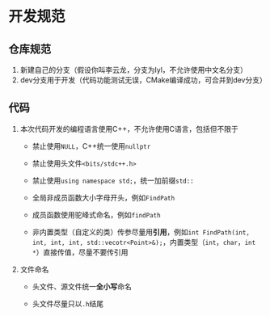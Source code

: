 # 开发规范

## 仓库规范

1. 新建自己的分支（假设你叫李云龙，分支为lyl，不允许使用中文名分支）
2. dev分支用于开发（代码功能测试无误，CMake编译成功，可合并到dev分支）

## 代码

1. 本次代码开发的编程语言使用C++，不允许使用C语言，包括但不限于

    + 禁止使用`NULL`，C++统一使用`nullptr`

    + 禁止使用头文件`<bits/stdc++.h>`

    + 禁止使用`using namespace std;`，统一加前缀`std::` 

    + 全局非成员函数大小字母开头，例如`FindPath`

    + 成员函数使用驼峰式命名，例如`findPath`

    + 非内置类型（自定义的类）传参尽量用**引用**，例如`int FindPath(int, int, int, int, std::vecotr<Point>&);`，内置类型（`int`，`char`，`int *`）直接传值，尽量不要传引用

2. 文件命名

    + 头文件、源文件统一**全小写**命名

    + 头文件尽量只以`.h`结尾